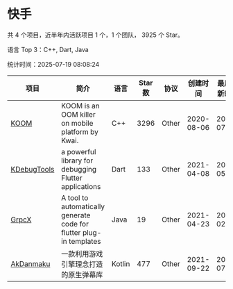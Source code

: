 # 快手

共 4 个项目，近半年内活跃项目 1 个，1 个团队， 3925 个 Star。

语言 Top 3：C++, Dart, Java

统计时间：2025-07-19 08:08:24

| 项目 | 简介 | 语言 | Star 数 | 协议 | 创建时间 | 最后更新时间 | 最后提交时间 |
| --- | --- | --- | --- | --- | --- | --- | --- |
| [KOOM](https://github.com/KwaiAppTeam/KOOM) | KOOM is an OOM killer on mobile platform by Kwai. | C++ | 3296 | Other | 2020-08-06 | 2025-07-18 | 2025-05-21 |
| [KDebugTools](https://github.com/KwaiAppTeam/KDebugTools) | a powerful library for debugging Flutter applications | Dart | 133 | Other | 2021-04-08 | 2025-05-20 | 2021-04-18 |
| [GrpcX](https://github.com/KwaiAppTeam/GrpcX) | A tool to automatically generate code for flutter plug-in templates | Java | 19 | Other | 2021-04-23 | 2024-02-19 | 2021-04-23 |
| [AkDanmaku](https://github.com/KwaiAppTeam/AkDanmaku) | 一款利用游戏引擎理念打造的原生弹幕库 | Kotlin | 477 | Other | 2021-09-22 | 2025-07-10 | 2021-12-30 |
